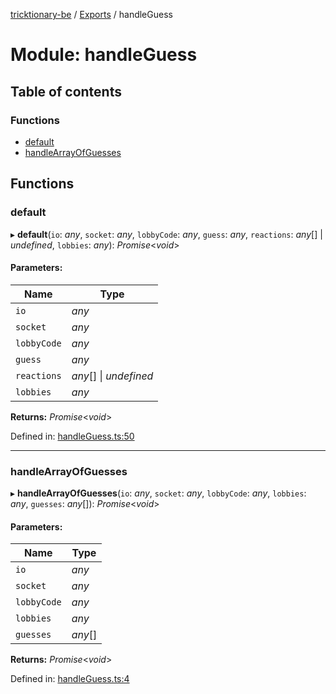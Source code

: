 [tricktionary-be](../README.md) / [Exports](../modules.md) / handleGuess

# Module: handleGuess

## Table of contents

### Functions

- [default](handleguess.md#default)
- [handleArrayOfGuesses](handleguess.md#handlearrayofguesses)

## Functions

### default

▸ **default**(`io`: *any*, `socket`: *any*, `lobbyCode`: *any*, `guess`: *any*, `reactions`: *any*[] \| *undefined*, `lobbies`: *any*): *Promise*<*void*\>

#### Parameters:

Name | Type |
------ | ------ |
`io` | *any* |
`socket` | *any* |
`lobbyCode` | *any* |
`guess` | *any* |
`reactions` | *any*[] \| *undefined* |
`lobbies` | *any* |

**Returns:** *Promise*<*void*\>

Defined in: [handleGuess.ts:50](https://github.com/story-squad/tricktionary-be/blob/30467a6/src/sockets/handleGuess.ts#L50)

___

### handleArrayOfGuesses

▸ **handleArrayOfGuesses**(`io`: *any*, `socket`: *any*, `lobbyCode`: *any*, `lobbies`: *any*, `guesses`: *any*[]): *Promise*<*void*\>

#### Parameters:

Name | Type |
------ | ------ |
`io` | *any* |
`socket` | *any* |
`lobbyCode` | *any* |
`lobbies` | *any* |
`guesses` | *any*[] |

**Returns:** *Promise*<*void*\>

Defined in: [handleGuess.ts:4](https://github.com/story-squad/tricktionary-be/blob/30467a6/src/sockets/handleGuess.ts#L4)
